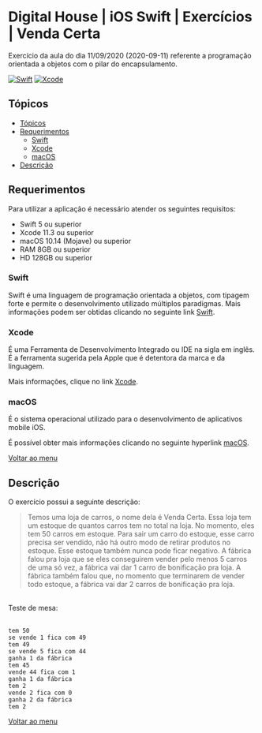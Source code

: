 <!-- URLs -->
[swift-imagem]: https://img.shields.io/badge/Swift-5.2-orange.svg?style=flat
[swift-url]: https://swift.org/
[xcode-imagem]: https://img.shields.io/badge/xcode-11.3-orange
[xcode-url]: https://developer.apple.com/xcode/

#  Digital House | iOS Swift | Exercícios | Venda Certa

Exercício da aula do dia 11/09/2020 (2020-09-11) referente a programação orientada a objetos com o pilar do encapsulamento.


[![Swift][swift-imagem]][swift-url]
[![Xcode][xcode-imagem]][xcode-url]

## Tópicos

- [Tópicos](#tópicos)
- [Requerimentos](#requerimentos)
  - [Swift](#swift)
  - [Xcode](#xcode)
  - [macOS](#macos)
- [Descrição](#descrição)

## Requerimentos

Para utilizar a aplicação é necessário atender os seguintes requisitos:

- Swift 5 ou superior
- Xcode 11.3 ou superior
- macOS 10.14 (Mojave) ou superior
- RAM 8GB ou superior
- HD 128GB ou superior

### Swift

Swift é uma linguagem de programação orientada a objetos, com tipagem forte e permite o desenvolvimento utilizado múltiplos paradigmas.
Mais informações podem ser obtidas clicando no seguinte link [Swift][swift-url].

### Xcode

É uma Ferramenta de Desenvolvimento Integrado ou IDE na sigla em inglês.
É a ferramenta sugerida pela Apple que é detentora da marca e da linguagem.

Mais informações, clique no link [Xcode][xcode-url].

### macOS

É o sistema operacional utilizado para o desenvolvimento de aplicativos mobile iOS.

É possível obter mais informações clicando no seguinte hyperlink [macOS](https://www.apple.com/br/macos/catalina/).

[Voltar ao menu](#tópicos)

## Descrição

O exercício possui a seguinte descrição:

<blockquote>
Temos uma loja de carros, o nome dela é Venda Certa. Essa loja tem um estoque de quantos carros tem no total na loja. No momento, eles tem 50 carros em estoque.
Para sair um carro do estoque, esse carro precisa ser vendido, não há outro modo de retirar produtos no estoque. Esse estoque também nunca pode ficar negativo.
A fábrica falou pra loja que se eles conseguirem vender pelo menos 5 carros de uma só vez, a fábrica vai dar 1 carro de bonificação pra loja. 
A fábrica também falou que, no momento que terminarem de vender todo estoque, a fábrica vai dar 2 carros de bonificação pra loja.
</blockquote>

<br>
Teste de mesa:
<br><br>

```
tem 50
se vende 1 fica com 49
tem 49
se vende 5 fica com 44
ganha 1 da fábrica
tem 45
vende 44 fica com 1
ganha 1 da fábrica
tem 2
vende 2 fica com 0
ganha 2 da fábrica
tem 2
```

[Voltar ao menu](#tópicos)